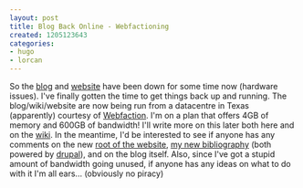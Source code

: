 ```yaml
---
layout: post
title: Blog Back Online - Webfactioning
created: 1205123643
categories:
- hugo
- lorcan
---
```

So the <a href="/blog">blog</a> and <a href="/">website</a> have been down for some time now (hardware issues). I've finally gotten the time to get things back up and running. The blog/wiki/website are now being run from a datacentre in Texas (apparently) courtesy of <a href="http://www.webfaction.com/">Webfaction</a>. I'm on a plan that offers 4GB of memory and 600GB of bandwidth! I'll write more on this later both here and on the <a href="/wiki">wiki</a>. In the meantime, I'd be interested to see if anyone has any comments on the new <a href="/">root of the website</a>, <a href="http://lorcancoyle.org/bibliography">my new bibliography</a> (both powered by <a href="http://drupal.org">drupal</a>), and on the blog itself. Also, since I've got a stupid amount of bandwidth going unused, if anyone has any ideas on what to do with it I'm all ears... (obviously no piracy)
